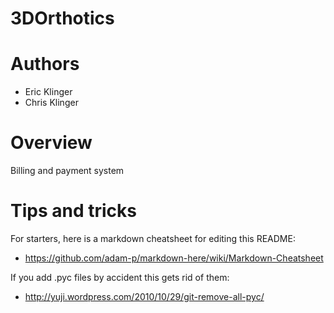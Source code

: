 3DOrthotics
===========

Authors
=======

*   Eric Klinger
*   Chris Klinger

Overview
========

Billing and payment system


Tips and tricks
===============

For starters, here is a markdown cheatsheet for editing this README:
*   https://github.com/adam-p/markdown-here/wiki/Markdown-Cheatsheet

If you add .pyc files by accident this gets rid of them:
*   http://yuji.wordpress.com/2010/10/29/git-remove-all-pyc/

